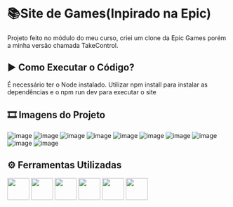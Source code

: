 
# 📚Site de Games(Inpirado na Epic)

Projeto feito no módulo do meu curso, criei um clone da Epic Games porém a minha versão chamada TakeControl.





## ▶ Como Executar o Código?

É necessário ter o Node instalado.
Utilizar npm install para instalar as dependências e o npm run dev para executar o site


## 🎞 Imagens do Projeto
![image](https://github.com/user-attachments/assets/ce3c07f5-5e67-48d5-8f25-9f13a34bc0bd)
![image](https://github.com/user-attachments/assets/8a7d8884-0843-4f87-b674-d79d1dcab64f)
![image](https://github.com/user-attachments/assets/f2a8ee83-148e-4c9d-8422-fe396601fd88)
![image](https://github.com/user-attachments/assets/650658dc-a94a-455e-bb23-4ed534a5aef9)
![image](https://github.com/user-attachments/assets/80ec1fcf-7b0b-45f3-96ed-357e0c54e2ce)
![image](https://github.com/user-attachments/assets/5ce040db-f3f4-43f0-b864-397266fc4766)
![image](https://github.com/user-attachments/assets/3df0c180-df17-4157-a3eb-9f36a2b8f388)
![image](https://github.com/user-attachments/assets/c50e650a-6f31-4a6a-814a-454a23dcf27d)
![image](https://github.com/user-attachments/assets/fa903424-272c-42ba-ad37-5b5b944c31e1)
![image](https://github.com/user-attachments/assets/ba2d7057-305b-4aaf-adfd-95ad0917fad9)



## ⚙ Ferramentas Utilizadas 

<div>
  <img width="50px" lang="50px" src="https://cdn.jsdelivr.net/gh/devicons/devicon@latest/icons/typescript/typescript-original.svg" />
  <img width="50px" lang="50px" src="https://cdn.jsdelivr.net/gh/devicons/devicon@latest/icons/css3/css3-original-wordmark.svg" />
  <img width="50px" lang="50px" src="https://cdn.jsdelivr.net/gh/devicons/devicon@latest/icons/sqlite/sqlite-original-wordmark.svg" />    
  <img width="50px" lang="50px" src="https://cdn.jsdelivr.net/gh/devicons/devicon@latest/icons/vscode/vscode-original-wordmark.svg" />
  <img width="50px" lang="50px" src="https://cdn.jsdelivr.net/gh/devicons/devicon@latest/icons/react/react-original-wordmark.svg" />
  <img width="50px" lang="50px" src="https://cdn.jsdelivr.net/gh/devicons/devicon@latest/icons/nextjs/nextjs-original.svg" />
</div>


